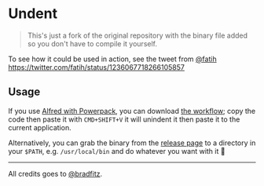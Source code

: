 # Undent

> This's just a fork of the original repository with the binary file added so you don't have to compile it yourself.

To see how it could be used in action, see the tweet from [@fatih](https://github.com/fatih/) https://twitter.com/fatih/status/1236067718266105857

## Usage

If you use [Alfred with Powerpack](https://www.alfredapp.com/), you can download [the workflow](https://github.com/AAlakkad/undent/releases/latest); copy the code then paste it with `CMD+SHIFT+V` it will unindent it then paste it to the current application.

Alternatively, you can grab the binary from the [release page](https://github.com/AAlakkad/undent/releases/latest) to a directory in your `$PATH`, e.g. `/usr/local/bin` and do whatever you want with it 🤗

---

All credits goes to [@bradfitz](https://github.com/bradfitz).
